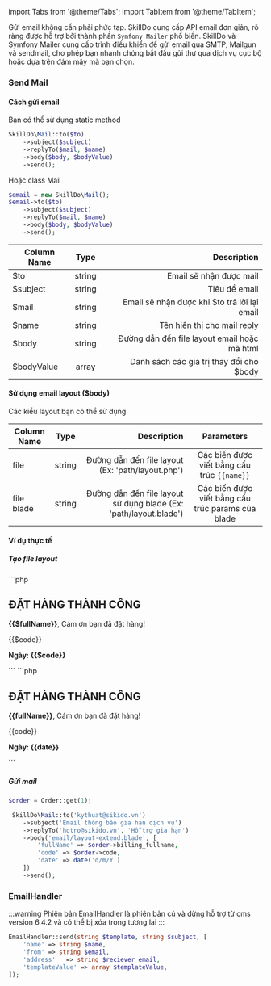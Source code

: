 import Tabs from '@theme/Tabs';
import TabItem from '@theme/TabItem';

Gửi email không cần phải phức tạp. 
SkillDo cung cấp API email đơn giản, rõ ràng được hỗ trợ bởi thành phần `Symfony Mailer` phổ biến.
SkillDo và Symfony Mailer cung cấp trình điều khiển để gửi email qua SMTP, Mailgun và sendmail, 
cho phép bạn nhanh chóng bắt đầu gửi thư qua dịch vụ cục bộ hoặc dựa trên đám mây mà bạn chọn.

### Send Mail
#### Cách gửi email
Bạn có thể sử dụng static method
```php
SkillDo\Mail::to($to)
    ->subject($subject)
    ->replyTo($mail, $name)
    ->body($body, $bodyValue)
    ->send();
```
Hoặc class Mail
```php
$email = new SkillDo\Mail();
$email->to($to)
    ->subject($subject)
    ->replyTo($mail, $name)
    ->body($body, $bodyValue)
    ->send();
```

| Column Name |  Type  |                                  Description |
|-------------|:------:|---------------------------------------------:|
| $to         | string |                      Email sẽ nhận được mail |
| $subject    | string |                                Tiêu đề email |
| $mail       | string | Email sẽ nhận được khi $to trả lời lại email |
| $name       | string |                  Tên hiển thị cho mail reply |
| $body       | string | Đường dẫn đến file layout email hoặc mã html |
| $bodyValue  | array  |     Danh sách các giá trị thay đổi cho $body |

#### Sử dụng email layout ($body)
Các kiểu layout bạn có thể sử dụng

| Column Name |  Type  |                                                       Description |                    Parameters                     |
|-------------|:------:|------------------------------------------------------------------:|:-------------------------------------------------:|
| file        | string |                 Đường dẫn đến file layout (Ex: 'path/layout.php') |    Các biến được viết bằng cấu trúc `{{name}}`    |
| file blade  | string | Đường dẫn đến file layout sử dụng blade (Ex: 'path/layout.blade') | Các biến được viết bằng cấu trúc params của blade | 

#### Ví dụ thực tế
##### Tạo file layout

<Tabs groupId="mail-layout" queryString>
    <TabItem value="blade" label="Blade">
        ```php
        <div>
            <h2>ĐẶT HÀNG THÀNH CÔNG</h2>
            <p><b>{{$fullName}}</b>, Cám ơn bạn đã đặt hàng!</p>
            <p>{{$code}}</p>
            <p><strong>Ngày: {{$code}}</strong></p>
        </div>
        ```
    </TabItem>
    <TabItem value="file" label="File">
        ```php
        <div>
            <h2>ĐẶT HÀNG THÀNH CÔNG</h2>
            <p><b>{{fullName}}</b>, Cám ơn bạn đã đặt hàng!</p>
            <p>{{code}}</p>
            <p><strong>Ngày: {{date}}</strong></p>
        </div>
        ```
    </TabItem>
</Tabs>

##### Gửi mail
```php
$order = Order::get(1);

 SkillDo\Mail::to('kythuat@sikido.vn')
    ->subject('Email thông báo gia hạn dịch vụ')
    ->replyTo('hotro@sikido.vn', 'Hỗ trợ gia hạn')
    ->body('email/layout-extend.blade', [
        'fullName' => $order->billing_fullname,
        'code' => $order->code,
        'date' => date('d/m/Y')
    ])
    ->send();
```

### EmailHandler
:::warning
Phiên bản EmailHandler là phiên bản củ và dừng hỗ trợ từ cms version 6.4.2 và có thể bị xóa trong tương lai
:::
```php
EmailHandler::send(string $template, string $subject, [
    'name' => string $name,
    'from' => string $email,
    'address'   => string $reciever_email,
    'templateValue' => array $templateValue,
]);
```
